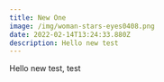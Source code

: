 ```yaml
---
title: New One
image: /img/woman-stars-eyes0408.png
date: 2022-02-14T13:24:33.880Z
description: Hello new test
---
```

Hello new test, test